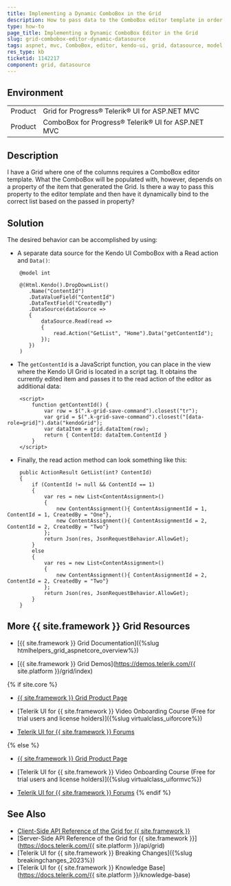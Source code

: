 ```yaml
---
title: Implementing a Dynamic ComboBox in the Grid
description: How to pass data to the ComboBox editor template in order to dynamically determine what it binds to. The ComboBox is used in one of the {{ site.product }} Grid columns.
type: how-to
page_title: Implementing a Dynamic ComboBox Editor in the Grid
slug: grid-combobox-editor-dynamic-datasource
tags: aspnet, mvc, ComboBox, editor, kendo-ui, grid, datasource, model, dynamic, value
res_type: kb
ticketid: 1142217
component: grid, datasource
---
```


## Environment

<table>
 <tr>
  <td>Product</td>
  <td>Grid for Progress® Telerik® UI for ASP.NET MVC</td>
 </tr>
 <tr>
  <td>Product</td>
  <td>ComboBox for Progress® Telerik® UI for ASP.NET MVC</td>
 </tr>
</table>

## Description

I have a Grid where one of the columns requires a ComboBox editor template. What the ComboBox will be populated with, however, depends on a property of the item that generated the Grid. Is there a way to pass this property to the editor template and then have it dynamically bind to the correct list based on the passed in property?

## Solution

The desired behavior can be accomplished by using:

- A separate data source for the Kendo UI ComboBox with a Read action and `Data()`:

```
    @model int

    @(Html.Kendo().DropDownList()
       .Name("ContentId")
       .DataValueField("ContentId")
       .DataTextField("CreatedBy")
       .DataSource(dataSource =>
       {
           dataSource.Read(read =>
           {
               read.Action("GetList", "Home").Data("getContentId");
           });
       })
    )
```

- The `getContentId` is a JavaScript function, you can place in the view where the Kendo UI Grid is located in a script tag. It obtains the currently edited item and passes it to the read action of the editor as additional data:

```
    <script>
        function getContentId() {
            var row = $(".k-grid-save-command").closest("tr");
            var grid = $(".k-grid-save-command").closest("[data-role=grid]").data("kendoGrid");
            var dataItem = grid.dataItem(row);
            return { ContentId: dataItem.ContentId }
        }
    </script>
```

- Finally, the read action method can look something like this:

```
    public ActionResult GetList(int? ContentId)
    {
        if (ContentId != null && ContentId == 1)
        {
            var res = new List<ContentAssignment>()
            {
                new ContentAssignment(){ ContentAssignmentId = 1, ContentId = 1, CreatedBy = "One"},
                new ContentAssignment(){ ContentAssignmentId = 2, ContentId = 2, CreatedBy = "Two"}
            };
            return Json(res, JsonRequestBehavior.AllowGet);
        }
        else
        {
            var res = new List<ContentAssignment>()
            {
                new ContentAssignment(){ ContentAssignmentId = 2, ContentId = 2, CreatedBy = "Two"}
            };
            return Json(res, JsonRequestBehavior.AllowGet);
        }
    }
```

## More {{ site.framework }} Grid Resources

* [{{ site.framework }} Grid Documentation]({%slug htmlhelpers_grid_aspnetcore_overview%})

* [{{ site.framework }} Grid Demos](https://demos.telerik.com/{{ site.platform }}/grid/index)

{% if site.core %}
* [{{ site.framework }} Grid Product Page](https://www.telerik.com/aspnet-core-ui/grid)

* [Telerik UI for {{ site.framework }} Video Onboarding Course (Free for trial users and license holders)]({%slug virtualclass_uiforcore%})

* [Telerik UI for {{ site.framework }} Forums](https://www.telerik.com/forums/aspnet-core-ui)

{% else %}
* [{{ site.framework }} Grid Product Page](https://www.telerik.com/aspnet-mvc/grid)

* [Telerik UI for {{ site.framework }} Video Onboarding Course (Free for trial users and license holders)]({%slug virtualclass_uiformvc%})

* [Telerik UI for {{ site.framework }} Forums](https://www.telerik.com/forums/aspnet-mvc)
{% endif %}

## See Also

* [Client-Side API Reference of the Grid for {{ site.framework }}](https://docs.telerik.com/kendo-ui/api/javascript/ui/grid)
* [Server-Side API Reference of the Grid for {{ site.framework }}](https://docs.telerik.com/{{ site.platform }}/api/grid)
* [Telerik UI for {{ site.framework }} Breaking Changes]({%slug breakingchanges_2023%})
* [Telerik UI for {{ site.framework }} Knowledge Base](https://docs.telerik.com/{{ site.platform }}/knowledge-base)

